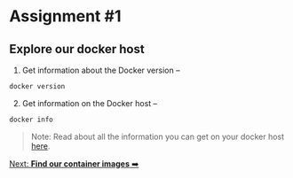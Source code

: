 # Assignment #1

## Explore our docker host
1. Get information about the Docker version – 
```sh
docker version
```

2. Get information on the Docker host  – 
```sh
docker info
```
> Note: Read about all the information you can get on your docker host [here](https://docs.docker.com/engine/reference/commandline/info/). 

[Next: **Find our container images** ➡️](assignment-2.md)